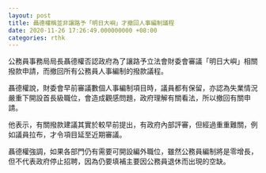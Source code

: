 ```yaml
---
layout: post
title: 聶德權稱並非讓路予「明日大嶼」才撤回人事編制議程
date: 2020-11-26 17:26:49.000000000 +08:00
categories: rthk
---
```


公務員事務局局長聶德權否認政府為了讓路予立法會財委會審議「明日大嶼」相關撥款申請，而撤回所有公務員人事編制的撥款議程。

聶德權說，財委會早前審議數個人事編制項目時，議員都有保留，亦認為失業情況嚴重下開設首長級職位，會造成觀感問題，政府理解有關看法，所以撤回有關申請。

他表示，有關撥款建議其實於較早前提出，有政府內部評審，但經過重重難關，例如議員拉布，才令項目延至近期審議。

聶德權強調，如果各部門仍有需要可開設編外職位，雖然公務員編制將是零增長，但不代表政府停止招聘，因為仍要填補主要因公務員退休而出現的空缺。
